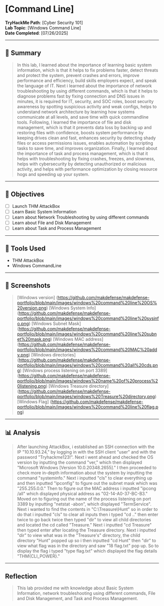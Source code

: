 # [Command Line]

**TryHackMe Path**: [Cyber Security 101]  
**Lab Topic**: [Windows Command Line]  
**Date Completed**: [07/26/2025]

---

## 🧠 Summary

> In this lab, I learned about the importance of learning basic system information, which is that it helps to fix problems faster, detect threats and protect the system, prevent crashes
and errors, improve performance and efficiency, build skills employers expect, and speak the language of IT. Next i learned about the importance of network troubleshooting by using different
commands, which is that it helps to diagnose problems fast by fixing connection and DNS issues in minutes, it is required for IT, security, and SOC roles, boost security awareness by spotting
suspicious activity and weak configs, helps to understand network architecture by learning how systems communicate at all levels, and save time with quick commandline tools. Following, I learned
the importance of file and disk management, which is that it prevents data loss by backing up and restoring files with confidence, boosts system performance by keeping drives clean and fast, enhances
security by detecting shady files or access permissions issues, enables automation by scripting tasks to save time, and improves organization. Finally, I learned about the importance of task and
process management, which is that it helps with troubleshooting by fixing crashes, freezes, and slowness, helps with cybersecurity by detecting unauthorized or malicious activity, and helps with performance optimization by closing resource hogs and speeding up your system.


---

## 🎯 Objectives
- [ ] Launch THM AttackBox
- [ ] Learn Basic System Information
- [ ] Learn about Network Troubleshooting by using different commands
- [ ] Learn about File and Disk Management
- [ ] Learn about Task and Process Management

---

## 🧰 Tools Used
- THM AttackBox
- Windows CommandLine

  
---

## 📸 Screenshots

> [Windows version] (https://github.com/makdefense/makdefense-portfolio/blob/main/images/windows%20command%20line%20OS%20version.png)
> [Windows System Info] (https://github.com/makdefense/makdefense-portfolio/blob/main/images/windows%20command%20line%20sysinfo.png)
> [Windows Subnet Mask] (https://github.com/makdefense/makdefense-portfolio/blob/main/images/windows%20command%20line%20subnet%20mask.png)
> [Windows MAC address] (https://github.com/makdefense/makdefense-portfolio/blob/main/images/windows%20command%20MAC%20addy.png)
> [Windows directories] (https://github.com/makdefense/makdefense-portfolio/blob/main/images/windows%20command%20all%20cds.png)
> [Windows process listening on port 3389] (https://github.com/makdefense/makdefense-portfolio/blob/main/images/windows%20name%20of%20process%20listening.png)
> [Windows Treasure directory] (https://github.com/makdefense/makdefense-portfolio/blob/main/images/windows%20Treasure%20directory.png)
> [Windows Flag] (https://github.com/makdefense/makdefense-portfolio/blob/main/images/windows%20command%20line%20flag.png)

---

## 📊 Analysis

> After launching AttackBox, i established an SSH connection with the IP "10.10.93.24," by logging in with the SSH client "user" and with the password "Tryhackme123!". Next i went ahead
and checked the OS version by inputting the command "ver," which then displayed "Microsoft Windows [Version 10.0.20348.2655]."
> I then proceeded to check more in-depth information about the system by inputting the command "systeminfo." Next i inputted "cls" to clear everything up and then inputted "ipconfig" to
figure out the subnet mask which was "255.255.0.0." Then to figure out the MAC address i inputted "ipcong /all" which displayed physical address as "02-14-A0-37-BC-B3." Moved on to figuring
out the name of the process listening on port 3389 by inputting "netstat -abon", which displayed "TermService".
> Next i wanted to find the contents in "C:\Treasure\Hunt" so in order to do that i inputted "cls" to clear all inputs then i typed "cd .." then enter twice to go back twice then typed "dir"
to view all child directories and located the cd called "Treasure." Next i inputted "cd Treasure" then typed enter after locating the Treasure directory. Next i inputted "dir" to view what was
in the "Treasure's" directory, the child directory "Hunt" popped up so i then inputted "cd Hunt" then "dir" to view what flag was in the directory and saw "18 flag.txt" pop up. So to display the
flag i typed "type flag.txt" which displayed the flag details "THM{CLI_POWER}."

---

## Reflection

> This lab provided me with knowledge about Basic System Information, network troubleshooting using different commands, File and Disk Management, and Task and Process Management.
